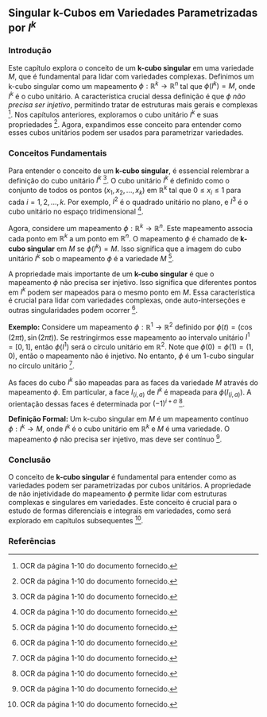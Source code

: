 ## Singular k-Cubos em Variedades Parametrizadas por $I^k$

### Introdução
Este capítulo explora o conceito de um **k-cubo singular** em uma variedade *M*, que é fundamental para lidar com variedades complexas. Definimos um k-cubo singular como um mapeamento $\phi: \mathbb{R}^k \rightarrow \mathbb{R}^n$ tal que $\phi(I^k) = M$, onde $I^k$ é o cubo unitário. A característica crucial dessa definição é que $\phi$ *não precisa ser injetivo*, permitindo tratar de estruturas mais gerais e complexas [^1]. Nos capítulos anteriores, exploramos o cubo unitário $I^k$ e suas propriedades [^1]. Agora, expandimos esse conceito para entender como esses cubos unitários podem ser usados para parametrizar variedades.

### Conceitos Fundamentais

Para entender o conceito de um **k-cubo singular**, é essencial relembrar a definição do cubo unitário $I^k$ [^1]. O cubo unitário $I^k$ é definido como o conjunto de todos os pontos $(x_1, x_2, ..., x_k)$ em $\mathbb{R}^k$ tal que $0 \leq x_i \leq 1$ para cada $i = 1, 2, ..., k$. Por exemplo, $I^2$ é o quadrado unitário no plano, e $I^3$ é o cubo unitário no espaço tridimensional [^1].

Agora, considere um mapeamento $\phi: \mathbb{R}^k \rightarrow \mathbb{R}^n$. Este mapeamento associa cada ponto em $\mathbb{R}^k$ a um ponto em $\mathbb{R}^n$. O mapeamento $\phi$ é chamado de **k-cubo singular** em *M* se $\phi(I^k) = M$. Isso significa que a imagem do cubo unitário $I^k$ sob o mapeamento $\phi$ é a variedade *M* [^1].

A propriedade mais importante de um **k-cubo singular** é que o mapeamento $\phi$ não precisa ser injetivo. Isso significa que diferentes pontos em $I^k$ podem ser mapeados para o mesmo ponto em *M*. Essa característica é crucial para lidar com variedades complexas, onde auto-interseções e outras singularidades podem ocorrer [^1].

**Exemplo:** Considere um mapeamento $\phi: \mathbb{R}^1 \rightarrow \mathbb{R}^2$ definido por $\phi(t) = (\cos(2\pi t), \sin(2\pi t))$. Se restringirmos esse mapeamento ao intervalo unitário $I^1 = [0, 1]$, então $\phi(I^1)$ será o círculo unitário em $\mathbb{R}^2$. Note que $\phi(0) = \phi(1) = (1, 0)$, então o mapeamento não é injetivo. No entanto, $\phi$ é um 1-cubo singular no círculo unitário [^1].

As faces do cubo $I^k$ são mapeadas para as faces da variedade *M* através do mapeamento $\phi$. Em particular, a face $I_{(i, a)}$ de $I^k$ é mapeada para $\phi(I_{(i, a)})$. A orientação dessas faces é determinada por $(-1)^{i+a}$ [^1].

**Definição Formal:** Um k-cubo singular em *M* é um mapeamento contínuo $\phi: I^k \rightarrow M$, onde $I^k$ é o cubo unitário em $\mathbb{R}^k$ e *M* é uma variedade. O mapeamento $\phi$ não precisa ser injetivo, mas deve ser contínuo [^1].

### Conclusão

O conceito de **k-cubo singular** é fundamental para entender como as variedades podem ser parametrizadas por cubos unitários. A propriedade de não injetividade do mapeamento $\phi$ permite lidar com estruturas complexas e singulares em variedades. Este conceito é crucial para o estudo de formas diferenciais e integrais em variedades, como será explorado em capítulos subsequentes [^1].

### Referências
[^1]: OCR da página 1-10 do documento fornecido.
<!-- END -->